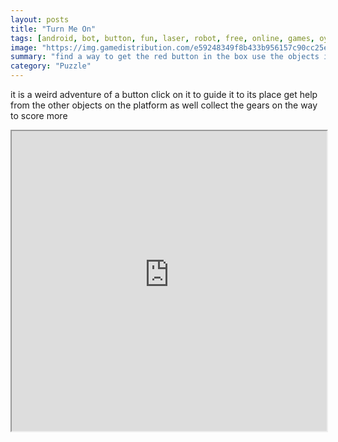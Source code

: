```yaml
---
layout: posts
title: "Turn Me On"
tags: [android, bot, button, fun, laser, robot, free, online, games, oyna, game, free, games, play, play, games]
image: "https://img.gamedistribution.com/e59248349f8b433b956157c90cc25e50.jpg"
summary: "find a way to get the red button in the box use the objects in its surroundings to achieve this goal  free online games oyna game free games play play games"
category: "Puzzle"
---
```


it is a weird adventure of a button click on it to guide it to its place get help from the other objects on the platform as well collect the gears on the way to score more

<iframe width="100%" height="480px;" src="https://flash.gamedistribution.com?game=e59248349f8b433b956157c90cc25e50"></iframe>